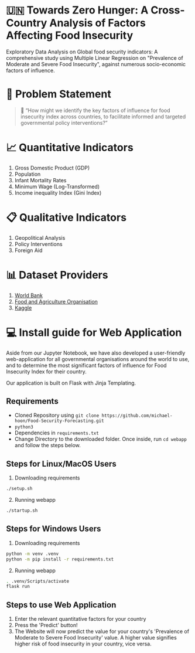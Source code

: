 # :united_nations: Towards Zero Hunger: A Cross-Country Analysis of Factors Affecting Food Insecurity

Exploratory Data Analysis on Global food security indicators: A comprehensive study using Multiple Linear Regression on "Prevalence of Moderate and Severe Food Insecurity", against numerous socio-economic factors of influence. 

# :memo: Problem Statement
> :blue_book: “How might we identify the key factors of influence for food insecurity index across countries, to facilitate informed and targeted governmental policy interventions?”

# :chart_with_upwards_trend: Quantitative Indicators
1. Gross Domestic Product (GDP)
2. Population
3. Infant Mortality Rates
4. Minimum Wage (Log-Transformed)
5. Income inequality Index (Gini Index)

# :clipboard: Qualitative Indicators
1. Geopolitical Analysis
2. Policy Interventions
3. Foreign Aid

# :bar_chart: Dataset Providers
1. [World Bank](https://data.worldbank.org/)
2. [Food and Agriculture Organisation](https://www.fao.org/faostat/en/)
3. [Kaggle](https://www.kaggle.com/datasets)

# :computer: Install guide for Web Application
Aside from our Jupyter Notebook, we have also developed a user-friendly web-application for all governmental organisations around the world to use, and to determine the most significant factors of influence for Food Insecurity Index for their country. 

Our application is built on Flask with Jinja Templating.

## Requirements
- Cloned Repository using `git clone https://github.com/michael-hoon/Food-Security-Forecasting.git`
- `python3`
- Dependencies in `requirements.txt`
- Change Directory to the downloaded folder. Once inside, run `cd webapp` and follow the steps below. 

## Steps for Linux/MacOS Users
1. Downloading requirements
```sh
./setup.sh
```
2. Running webapp
```sh
./startup.sh
```

## Steps for Windows Users

1. Downloading requirements
```sh
python -m venv .venv
python -m pip install -r requirements.txt
```

2. Running webapp
```sh
. .venv/Scripts/activate
flask run
```

## Steps to use Web Application
1. Enter the relevant quantitative factors for your country
2. Press the 'Predict' button!
3. The Website will now predict the value for your country's 'Prevalence of Moderate to Severe Food Insecurity' value. A higher value signifies higher risk of food insecurity in your country, vice versa.